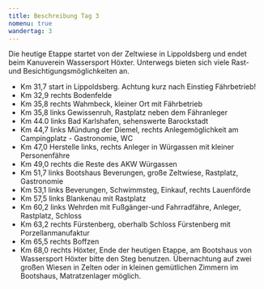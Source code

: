 ```yaml
---
title: Beschreibung Tag 3
nomenu: true
wandertag: 3
---
```


Die heutige Etappe startet von der Zeltwiese in Lippoldsberg und endet beim Kanuverein Wassersport Höxter. Unterwegs bieten sich viele Rast- und Besichtigungsmöglichkeiten an.  

-	Km 31,7 start in Lippoldsberg. Achtung kurz nach Einstieg Fährbetrieb!
-	Km 32,9 rechts Bodenfelde
-	Km 35,8 rechts Wahmbeck, kleiner Ort mit Fährbetrieb
-	Km 35,8 links Gewissenruh, Rastplatz neben dem Fähranleger
-	Km 44.0 links Bad Karlshafen, sehenswerte Barockstadt
-	Km 44,7 links Mündung der Diemel, rechts Anlegemöglichkeit am Campingplatz - Gastronomie, WC
-	Km 47,0 Herstelle links, rechts Anleger in Würgassen mit kleiner Personenfähre
-	Km 49,0 rechts die Reste des AKW Würgassen
-	Km 51,7 links Bootshaus Beverungen, große Zeltwiese, Rastplatz, Gastronomie
-	Km 53,1 links Beverungen, Schwimmsteg, Einkauf, rechts Lauenförde
-	Km 57,5 links Blankenau mit Rastplatz
-	Km 60,2 links Wehrden mit Fußgänger-und Fahrradfähre, Anleger, Rastplatz, Schloss
-	Km 63,2 rechts Fürstenberg, oberhalb Schloss Fürstenberg mit Porzellanmanufaktur
- Km 65,5 rechts Boffzen
-	Km 68,0 rechts Höxter, Ende der heutigen Etappe, am Bootshaus von Wassersport Höxter bitte den Steg benutzen. Übernachtung auf zwei großen Wiesen in Zelten oder in kleinen gemütlichen Zimmern im Bootshaus, Matratzenlager möglich.

